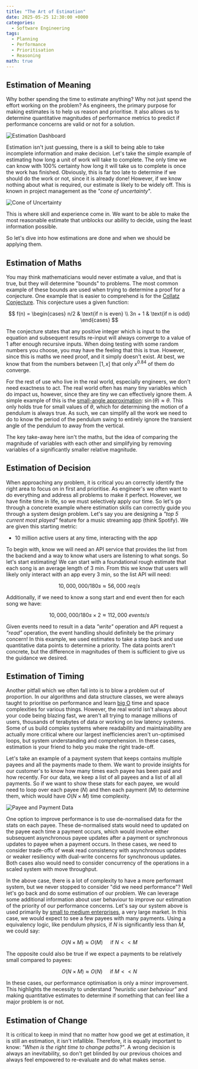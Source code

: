 ```yaml
---
title: "The Art of Estimation"
date: 2025-05-25 12:30:00 +0000
categories:
  - Software Engineering  
tags:
  - Planning
  - Performance
  - Prioritisation
  - Reasoning
math: true
---
```


## Estimation of Meaning

Why bother spending the time to estimate anything? Why not just spend the effort working on the problem? As engineers, the primary purpose for making estimates is to help us reason and prioritise. It also allows us to determine quantitative magnitudes of performance metrics to predict if performance concerns are valid or not for a solution.

![Estimation Dashboard](../assets/img/posts/2025-06-25-images/estimation-dashboard.png)

Estimation isn't just guessing, there is a skill to being able to take incomplete information and make decision. Let's take the simple example of estimating how long a unit of work will take to complete. The only time we can know with 100% certainty how long it will take us to complete is once the work has finished. Obviously, this is far too late to determine if we should do the work or not, since it is already done! However, if we know nothing about what is required, our estimate is likely to be widely off. This is known in project management as the *"cone of uncertainty*".

![Cone of Uncertainty](../assets/img/posts/2025-06-25-images/cone-of-uncertainty.png)

This is where skill and experience come in. We want to be able to make the most reasonable estimate that unblocks our ability to decide, using the least information possible.

So let's dive into how estimations are done and when we should be applying them.

## Estimation of Maths

You may think mathematicians would never estimate a value, and that is true, but they will determine "bounds" to problems. The most common example of these bounds are used when trying to determine a proof for a conjecture. One example that is easier to comprehend is for the [Collatz Conjecture](https://en.wikipedia.org/wiki/Collatz_conjecture). This conjecture uses a given function:

$$
f(n) = \begin{cases}
n/2 & \text{if n is even} \\
3n + 1 & \text{if n is odd}
\end{cases}
$$

The conjecture states that any positive integer which is input to the equation and subsequent results re-input will always converge to a value of 1 after enough recursive inputs. When doing testing with some random numbers you choose, you may have the feeling that this is true. However, since this is maths we need proof, and it simply doesn't exist. At best, we know that from the numbers between $\lbrack1,x\rbrack$ that only $x^{0.84}$ of them do converge.

For the rest of use who live in the real world, especially engineers, we don't need exactness to act. The real world often has many tiny variables which do impact us, however, since they are tiny we can effectively ignore them. A simple example of this is the [small-angle approximation](https://en.wikipedia.org/wiki/Small-angle_approximation): $\sin(\theta) \approx \theta$. This only holds true for small values of $\theta$, which for determining the motion of a pendulum is always true. As such, we can simplify all the work we need to do to know the period of the pendulum swing to entirely ignore the transient angle of the pendulum to away from the vertical.

The key take-away here isn't the maths, but the idea of comparing the magnitude of variables with each other and simplifying by removing variables of a significantly smaller relative magnitude.

## Estimation of Decision

When approaching any problem, it is critical you an correctly identify the right area to focus on in first and prioritise. As engineer's we often want to do everything and address all problems to make it perfect. However, we have finite time in life, so we must selectively apply our time. So let's go through a concrete example where estimation skills can correctly guide you through a system design problem. Let's say you are designing a *"top 5 current most played"* feature for a music streaming app (think Spotify). We are given this starting metric:

* 10 million active users at any time, interacting with the app

To begin with, know we will need an API service that provides the list from the backend and a way to know what users are listening to what songs. So let's start estimating! We can start with a foundational rough estimate that each song is an average length of 3 min. From this we know that users will likely only interact with an app every 3 min, so the list API will need:

$$10,000,000 / 180s \approx 56,000\ req/s$$

Additionally, if we need to know a song start and end event then for each song we have:

$$10,000,000 / 180s \times 2 \approx 112,000\ events/s$$

Given events need to result in a data *"write"* operation and API request a *"read"* operation, the event handling should definitely be the primary concern! In this example, we used estimates to take a step back and use quantitative data points to determine a priority. The data points aren't concrete, but the difference in magnitudes of them is sufficient to give us the guidance we desired.

## Estimation of Timing

Another pitfall which we often fall into is to blow a problem out of proportion. In our algorithms and data structure classes, we were always taught to prioritise on performance and learn [big O](https://en.wikipedia.org/wiki/Big_O_notation) time and space complexities for various things. However, the real world isn't always about your code being blazing fast, we aren't all trying to manage millions of users, thousands of terabytes of data or working on low latency systems. Some of us build complex systems where readability and maintainability are actually more critical where our largest inefficiencies aren't un-optimised loops, but system understanding and comprehension. In these cases, estimation is your friend to help you make the right trade-off.

Let's take an example of a payment system that keeps contains multiple payees and all the payments made to them. We want to provide insights for our customer's to know how many times each payee has been paid and how recently. For our data, we keep a list of all payees and a list of all all payments. So if we want to show these stats for each payee, we would need to loop over each payee ($N$) and then each payment ($M$) to determine them, which would have $O(N \times M)$ time complexity.

![Payee and Payment Data](../assets/img/posts/2025-06-25-images/payee-and-payment-data.png)

One option to improve performance is to use de-normalised data for the stats on each payee. These de-normalised stats would need to updated on the payee each time a payment occurs, which would involve either subsequent asynchronous payee updates after a payment or synchronous updates to payee when a payment occurs. In these cases, we need to consider trade-offs of weak read consistency with asynchronous updates or weaker resiliency with dual-write concerns for synchronous updates. Both cases also would need to consider concurrency of the operations in a scaled system with move throughput.

In the above case, there is a lot of complexity to have a more performant system, but we never stopped to consider "did we need performance"? Well let's go back and do some estimation of our problem. We can leverage some additional information about user behaviour to improve our estimation of the priority of our performance concerns. Let's say our system above is used primarily by [small to medium enterprises](https://single-market-economy.ec.europa.eu/smes/sme-fundamentals/sme-definition_en), a very large market. In this case, we would expect to see a few payees with many payments. Using a equivalency logic, like pendulum physics, if $N$ is significantly less than $M$, we could say:

$$O(N \times M) \approx O(M) \quad \text{ if } N << M$$

The opposite could also be true if we expect a payments to be relatively small compared to payees:

$$O(N \times M) \approx O(N) \quad \text{ if } M << N$$

In these cases, our performance optimisation is only a minor improvement. This highlights the necessity to understand *"heuristic user behaviour"* and making quantitative estimates to determine if something that can feel like a major problem is or not.

## Estimation of Change

It is critical to keep in mind that no matter how good we get at estimation, it is still an estimation, it isn't infallible. Therefore, it is equally important to know: *"When is the right time to change paths?"*. A wrong decision is always an inevitability, so don't get blinded by our previous choices and always feel empowered to re-evaluate and do what makes sense.
